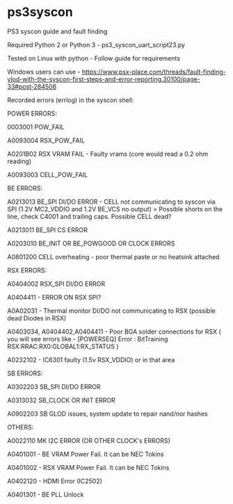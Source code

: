 # ps3syscon
PS3 syscon guide and fault finding

Required Python 2 or Python 3 - ps3_syscon_uart_script23.py

Tested on Linux with python - Follow guide for requirements

Windows users can use - https://www.psx-place.com/threads/fault-finding-ylod-with-the-syscon-first-steps-and-error-reporting.30100/page-33#post-284506


Recorded errors (errlog) in the syscon shell:

POWER ERRORS:

0003001 POW_FAIL

A0093004 RSX_POW_FAIL

A0201B02 RSX VRAM FAIL - Faulty vrams (core would read a 0.2 ohm reading)

A0093003 CELL_POW_FAIL

BE ERRORS:

A0213013 BE_SPI DI/DO ERROR - CELL not communicating to syscon via SPI (1.2V MC2_VDDIO and 1.2V BE_VCS no output) = Possible shorts on the line, check C4001 and trailing caps. Possible CELL dead?

A0213011 BE_SPI CS ERROR

A0203010 BE_INIT OR BE_POWGOOD OR CLOCK ERRORS

A0801200 CELL overheating - poor thermal paste or no heatsink attached

RSX ERRORS:

A0404002 RSX_SPI DI/DO ERROR

A0404411 - ERROR ON RSX SPI?

A0A02031 - Thermal monitor DI/DO not communicating to RSX (possible dead Diodes in RSX)

A0403034, A0404402,A0404411 - Poor BGA solder connections for RSX ( you will see errors like - [POWERSEQ] Error : BitTraining RSX:RRAC:RX0:GLOBAL1:RX_STATUS )

A0232102 - IC6301 faulty (1.5v RSX_VDDIO) or in that area

SB ERRORS:

A0302203 SB_SPI DI/DO ERROR

A0313032 SB_CLOCK OR INIT ERROR

A0902203 SB GLOD issues, system update to repair nand/nor hashes


OTHERS:

A0022110 MK I2C ERROR (OR OTHER CLOCK's ERRORS)

A0401001 - BE VRAM Power Fail. It can be NEC Tokins

A0401002 - RSX VRAM Power Fail. It can be NEC Tokins

A0402120 - HDMI Error (IC2502)

A0401301 - BE PLL Unlock
